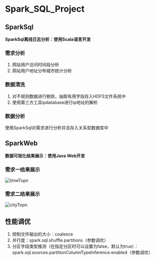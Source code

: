 # Spark_SQL_Project

## SparkSql

**SparkSql离线日志分析：使用Scala语言开发**

### 需求分析

1. 网站用户访问时间段分析
2. 网站用户地址分布城市统计分析

### 数据清洗

1. 对不规则数据进行剔除，抽取有用字段存入HDFS文件系统中
2. 使用第三方工具ipdatabase进行ip地址的解析

### 数据分析

使用SparkSql对需求进行分析并且存入关系型数据库中

## SparkWeb

**数据可视化结果展示：使用Java Web开发**

### 需求一结果展示
![timeTopn](https://github.com/ljcan/jqBlogs/blob/master/SparkSql/pictures/timeTopn.png)


### 需求二结果展示
![cityTopn](https://github.com/ljcan/jqBlogs/blob/master/SparkSql/pictures/cityTopn.png)

## 性能调优

1. 控制文件输出的大小：coalesce
2. 并行度：spark.sql.shuffle.partitions（参数调优）
3. 分区字段类型推测（在指定分区时可以设置为false，默认为true）：spark.sql.sources.partitionColumnTypeInference.enabled（参数调优）


